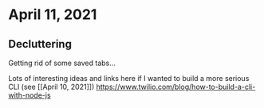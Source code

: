 # April 11, 2021

## Decluttering

Getting rid of some saved tabs...

Lots of interesting ideas and links here if I wanted to build a more serious CLI (see [[April 10, 2021]])
https://www.twilio.com/blog/how-to-build-a-cli-with-node-js
